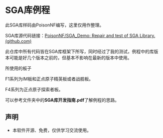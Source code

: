 # SGA库例程
此SGA库样码由PoisonNF编写，这里仅用作整理。

SGA库源代码链接：[PoisonNF/SGA_Demo: Repair and test of SGA Library. (github.com)](https://github.com/PoisonNF/SGA_Demo)

此仓库中所有代码皆在SGA库框架下所写，同时经过了我的测试，例程中的库版本可能是好几个版本之前的，但基本不影响在最新的版本中使用。

所使用的板子

F1系列为IM板和正点原子精英板或者战舰板。

F4系列为正点原子探索者板。

可以参考文件夹中的**SGA库开发指南.pdf**了解例程的思路。

## 声明

- 本软件开源、免费，仅供学习交流使用。



